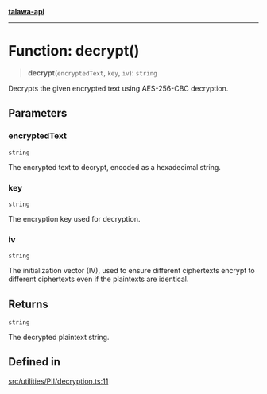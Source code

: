 [**talawa-api**](../../../../README.md)

***

# Function: decrypt()

> **decrypt**(`encryptedText`, `key`, `iv`): `string`

Decrypts the given encrypted text using AES-256-CBC decryption.

## Parameters

### encryptedText

`string`

The encrypted text to decrypt, encoded as a hexadecimal string.

### key

`string`

The encryption key used for decryption.

### iv

`string`

The initialization vector (IV), used to ensure different ciphertexts encrypt to different ciphertexts even if the plaintexts are identical.

## Returns

`string`

The decrypted plaintext string.

## Defined in

[src/utilities/PII/decryption.ts:11](https://github.com/Suyash878/talawa-api/blob/b5a9d8b4a1ea678a3d6f5b710b3721f91a3052fc/src/utilities/PII/decryption.ts#L11)
